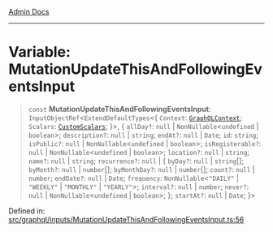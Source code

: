 [Admin Docs](/)

***

# Variable: MutationUpdateThisAndFollowingEventsInput

> `const` **MutationUpdateThisAndFollowingEventsInput**: `InputObjectRef`\<`ExtendDefaultTypes`\<\{ `Context`: [`GraphQLContext`](../../../context/type-aliases/GraphQLContext.md); `Scalars`: [`CustomScalars`](../../../scalars/type-aliases/CustomScalars.md); \}\>, \{ `allDay?`: `null` \| `NonNullable`\<`undefined` \| `boolean`\>; `description?`: `null` \| `string`; `endAt?`: `null` \| `Date`; `id`: `string`; `isPublic?`: `null` \| `NonNullable`\<`undefined` \| `boolean`\>; `isRegisterable?`: `null` \| `NonNullable`\<`undefined` \| `boolean`\>; `location?`: `null` \| `string`; `name?`: `null` \| `string`; `recurrence?`: `null` \| \{ `byDay?`: `null` \| `string`[]; `byMonth?`: `null` \| `number`[]; `byMonthDay?`: `null` \| `number`[]; `count?`: `null` \| `number`; `endDate?`: `null` \| `Date`; `frequency`: `NonNullable`\<`"DAILY"` \| `"WEEKLY"` \| `"MONTHLY"` \| `"YEARLY"`\>; `interval?`: `null` \| `number`; `never?`: `null` \| `NonNullable`\<`undefined` \| `boolean`\>; \}; `startAt?`: `null` \| `Date`; \}\>

Defined in: [src/graphql/inputs/MutationUpdateThisAndFollowingEventsInput.ts:56](https://github.com/Sourya07/talawa-api/blob/cfbd515d04ffba748b09232a33807f1845dd1878/src/graphql/inputs/MutationUpdateThisAndFollowingEventsInput.ts#L56)
